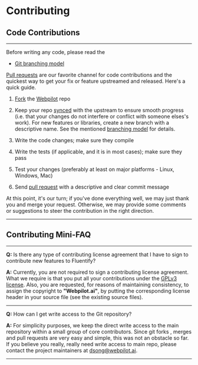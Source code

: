 # Contributing

## Code Contributions
---
Before writing any code, please read the

* [Git branching model](http://nvie.com/posts/a-successful-git-branching-model/)

[Pull requests](https://help.github.com/articles/using-pull-requests/) are our favorite channel for code contributions and the quickest way to get your fix or feature upstreamed and released. Here's a quick guide.

1. [Fork](https://help.github.com/articles/fork-a-repo/) the [Webpilot](https://github.com/webpilot-ai/Webpilot) repo

2. Keep your repo [synced](https://help.github.com/articles/syncing-a-fork/) with the upstream to ensure smooth progress (i.e. that your changes do not interfere or conflict with someone elses's work). For new features or libraries, create a new branch with a descriptive name. See the mentioned [branching model](http://nvie.com/posts/a-successful-git-branching-model/) for details.

3. Write the code changes; make sure they compile

4. Write the tests (if applicable, and it is in most cases); make sure they pass

5. Test your changes (preferably at least on major platforms - Linux, Windows, Mac)

6. Send [pull request](https://help.github.com/articles/using-pull-requests/) with a descriptive and clear commit message

At this point, it's our turn; if you've done everything well, we may just thank you and merge your request. Otherwise, we may provide some comments or suggestions to steer the contribution in the right direction.

---

## Contributing Mini-FAQ
---
**Q:** Is there any type of contributing license agreement that I have to sign to contribute new features to Fluentify?

**A:** Currently, you are not required to sign a contributing license agreement. What we require is that you put all your contributions under the [GPLv3 license](https://www.gnu.org/licenses/gpl-3.0.en.html). Also, you are requested, for reasons of maintaining consistency, to assign the copyright to **"Webpilot.ai"**, by putting the corresponding license header in your source file (see the existing source files). 

---

**Q:** How can I get write access to the Git repository?

**A:** For simplicity purposes, we keep the direct write access to the main repository within a small group of core contributors. Since git forks , merges and pull requests are very easy and simple, this was not an obstacle so far. If you believe you really, really need write access to main repo, please contact the project maintainers at dsong@webpilot.ai.

---
